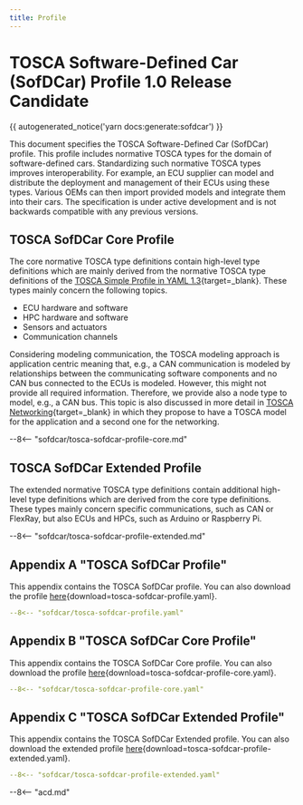 ```yaml
---
title: Profile
---
```


# TOSCA Software-Defined Car (SofDCar) Profile 1.0 Release Candidate

{{ autogenerated_notice('yarn docs:generate:sofdcar') }}

This document specifies the TOSCA Software-Defined Car (SofDCar) profile.
This profile includes normative TOSCA types for the domain of software-defined cars. 
Standardizing such normative TOSCA types improves interoperability.
For example, an ECU supplier can model and distribute the deployment and management of their ECUs using these types. 
Various OEMs can then import provided models and integrate them into their cars.
The specification is under active development and is not backwards compatible with any previous versions.


## TOSCA SofDCar Core Profile

The core normative TOSCA type definitions contain high-level type definitions which are mainly derived from the normative TOSCA type definitions of the [TOSCA Simple Profile in YAML 1.3](https://docs.oasis-open.org/tosca/TOSCA-Simple-Profile-YAML/v1.3/os/TOSCA-Simple-Profile-YAML-v1.3-os.html){target=_blank}.
These types mainly concern the following topics.

- ECU hardware and software
- HPC hardware and software
- Sensors and actuators
- Communication channels

Considering modeling communication, the TOSCA modeling approach is application centric meaning that, e.g., a CAN communication is modeled by relationships between the communicating software components and no CAN bus connected to the ECUs is modeled.
However, this might not provide all required information.
Therefore, we provide also a node type to model, e.g., a CAN bus.
This topic is also discussed in more detail in [TOSCA Networking](https://docs.oasis-open.org/tosca/TOSCA-Simple-Profile-YAML/v1.3/os/TOSCA-Simple-Profile-YAML-v1.3-os.html#_Toc26969482){target=_blank} in which they propose to have a TOSCA model for the application and a second one for the networking.

--8<-- "sofdcar/tosca-sofdcar-profile-core.md"

## TOSCA SofDCar Extended Profile

The extended normative TOSCA type definitions contain additional high-level type definitions which are derived from the core type definitions.
These types mainly concern specific communications, such as CAN or FlexRay, but also ECUs and HPCs, such as Arduino or Raspberry Pi.

--8<-- "sofdcar/tosca-sofdcar-profile-extended.md"

## Appendix A "TOSCA SofDCar Profile"

This appendix contains the TOSCA SofDCar profile.
You can also download the profile [here](tosca-sofdcar-profile.yaml){download=tosca-sofdcar-profile.yaml}.

```yaml linenums="1"
--8<-- "sofdcar/tosca-sofdcar-profile.yaml"
```

## Appendix B "TOSCA SofDCar Core Profile"

This appendix contains the TOSCA SofDCar Core profile.
You can also download the profile [here](tosca-sofdcar-profile-core.yaml){download=tosca-sofdcar-profile-core.yaml}.

```yaml linenums="1"
--8<-- "sofdcar/tosca-sofdcar-profile-core.yaml"
```

## Appendix C "TOSCA SofDCar Extended Profile"

This appendix contains the TOSCA SofDCar Extended profile.
You can also download the extended profile [here](tosca-sofdcar-profile-extended.yaml){download=tosca-sofdcar-profile-extended.yaml}.

```yaml linenums="1"
--8<-- "sofdcar/tosca-sofdcar-profile-extended.yaml"
```

--8<-- "acd.md"
